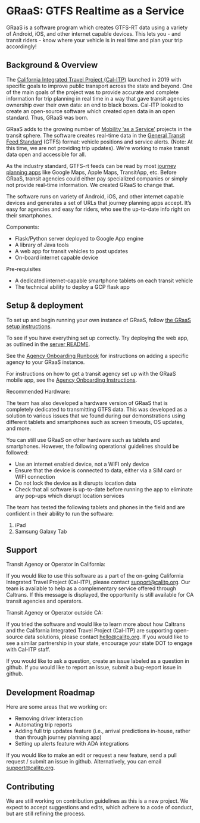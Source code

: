 
GRaaS: GTFS Realtime as a Service
==================================
GRaaS is a software program which creates GTFS-RT data using a variety of Android, iOS, and other internet capable devices. This lets you - and transit riders - know where your vehicle is in real time and plan your trip accordingly!

Background & Overview
---------------------

The [California Integrated Travel Project (Cal-ITP)](https://www.calitp.org/) launched in 2019 with specific goals to improve public transport across the state and beyond. One of the main goals of the project was to provide accurate and complete information for trip planning in real time in a way that gave transit agencies ownership over their own data: an end to black boxes. Cal-ITP looked to create an open-source software which created open data in an open standard. Thus, GRaaS was born.

GRaaS adds to the growing number of [Mobility ‘as a Service’](https://en.wikipedia.org/wiki/Mobility_as_a_service) projects in the transit sphere. The software creates real-time data in the [General Transit Feed Standard](https://gtfs.org/) (GTFS) format: vehicle positions and service alerts. (Note: At this time, we are not providing trip updates). We’re working to make transit data open and accessible for all.

As the industry standard, GTFS-rt feeds can be read by most [journey planning apps](https://en.wikipedia.org/wiki/Journey_planner) like Google Maps, Apple Maps, TransitApp, etc. Before GRaaS, transit agencies could either pay specialized companies or simply not provide real-time information. We created GRaaS to change that.

The software runs on variety of Android, iOS, and other internet capable devices and generates a set of URLs that journey planning apps accept. It’s easy for agencies and easy for riders, who see the up-to-date info right on their smartphones.

Components:

- Flask/Python server deployed to Google App engine
- A library of Java tools
- A web app for transit vehicles to post updates
- On-board internet capable device

Pre-requisites

- A dedicated internet-capable smartphone tablets on each transit vehicle
- The technical ability to deploy a GCP flask app

Setup & deployment
--------------------

To set up and begin running your own instance of GRaaS, follow [the GRaaS setup instructions](new-instance-setup.md).

To see if you have everything set up correctly. Try deploying the web app, as outlined in the [server README](server/README.md).

See the [Agency Onboarding Runbook](server/onboarding-runbook.md) for instructions on adding a specific agency to your GRaaS instance.

For instructions on how to get a transit agency set up with the GRaaS mobile app, see the [Agency Onboarding Instructions](https://docs.google.com/document/d/1wlE91hMZ4HbYk1TcTEhbaRaz_T_7rdsDazqphVUZ2l0/).


Recommended Hardware:

The team has also developed a hardware version of GRaaS that is completely dedicated to transmitting GTFS data. This was developed as a solution to various issues that we found during our demonstrations using different tablets and smartphones such as screen timeouts, OS updates, and more.

You can still use GRaaS on other hardware such as tablets and smartphones. However, the following operational guidelines should be followed:

- Use an internet enabled device, not a WIFI only device
- Ensure that the device is connected to data, either via a SIM card or WIFI connection
- Do not lock the device as it disrupts location data
- Check that all software is up-to-date before running the app to eliminate any pop-ups which disrupt location services

The team has tested the following tablets and phones in the field and are confident in their ability to run the software:

1. iPad
1. Samsung Galaxy Tab

Support
-------

Transit Agency or Operator in California:

If you would like to use this software as a part of the on-going California Integrated Travel Project (Cal-ITP), please contact <support@calitp.org>. Our team is available to help as a complementary service offered through Caltrans. If this message is displayed, the opportunity is still available for CA transit agencies and operators.

Transit Agency or Operator outside CA:

If you tried the software and would like to learn more about how Caltrans and the California Integrated Travel Project (Cal-ITP) are supporting open-source data solutions, please contact <hello@calitp.org>. If you would like to see a similar partnership in your state, encourage your state DOT to engage with Cal-ITP staff.


If you would like to ask a question, create an issue labeled as a question in github. If you would like to report an issue, submit a bug-report issue in github.

Development Roadmap
--------------------

Here are some areas that we working on:

- Removing driver interaction
- Automating trip reports
- Adding full trip updates feature (i.e., arrival predictions in-house, rather than through journey planning app)
- Setting up alerts feature with ADA integrations

If you would like to make an edit or request a new feature, send a pull request / submit an issue in github. Alternatively, you can email <support@calitp.org>.

Contributing
------------

We are still working on contribution guidelines as this is a new project. We expect to accept suggestions and edits, which adhere to a code of conduct, but are still refining the process.
